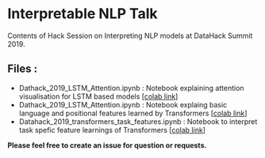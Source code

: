 # Interpretable NLP Talk
Contents of Hack Session on Interpreting NLP models at DataHack Summit 2019.

## Files :

 - Dathack_2019_LSTM_Attention.ipynb : Notebook explaining attention visualisation for LSTM based models [[colab link](https://colab.research.google.com/drive/1MACM9c3tnHRBKvV485LNO0lWBvlwbEed)]
 -  Dathack_2019_LSTM_Attention.ipynb : Notebook explaing basic language and positional features learned by Transformers [[colab link](https://colab.research.google.com/drive/1z5W-JGtYBFfbIWZbIO73z0oIWtEFZJYO)]
 -  Datahack_2019_transformers_task_features.ipynb : Notebook to interpret task spefic feature learnings of Transformers [[colab link](https://colab.research.google.com/drive/1P4HWHso-bV5vW8pKDSqPERet507KGlr3)]
 

 **Please feel free to create an issue for question or requests.**
